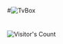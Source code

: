 #![TvBox](https://socialify.git.ci/hudeb/tvshow/image?description=1&descriptionEditable=吃蘑菇的猫猫&font=Inter&forks=1&issues=1&language=1&name=1&owner=1&pattern=Plus&pulls=1&stargazers=1&theme=Auto)

#
![Visitor's Count](https://profile-counter.glitch.me/hudeb_tvshow/count.svg)
